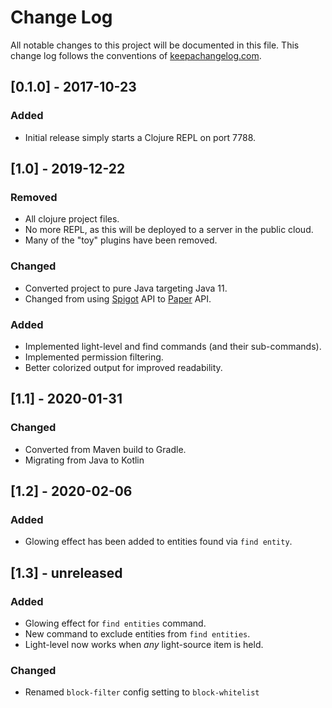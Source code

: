# Change Log
All notable changes to this project will be documented in this file. This change log follows the conventions of 
[keepachangelog.com](http://keepachangelog.com/).

## [0.1.0] - 2017-10-23
### Added
- Initial release simply starts a Clojure REPL on port 7788.

## [1.0] - 2019-12-22
### Removed
- All clojure project files.
- No more REPL, as this will be deployed to a server in the public cloud.
- Many of the "toy" plugins have been removed.

### Changed
- Converted project to pure Java targeting Java 11.
- Changed from using [Spigot](https://spigotmc.org) API to [Paper](https://papermc.io) API.

### Added
- Implemented light-level and find commands (and their sub-commands).
- Implemented permission filtering.
- Better colorized output for improved readability.

## [1.1] - 2020-01-31
### Changed
- Converted from Maven build to Gradle.
- Migrating from Java to Kotlin

## [1.2] - 2020-02-06
### Added
- Glowing effect has been added to entities found via `find entity`.

## [1.3] - unreleased
### Added
- Glowing effect for `find entities` command.
- New command to exclude entities from `find entities`.
- Light-level now works when _any_ light-source item is held.
### Changed
- Renamed `block-filter` config setting to `block-whitelist`